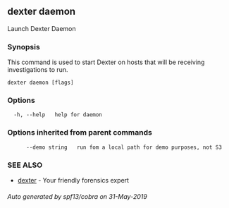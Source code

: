 ## dexter daemon

Launch Dexter Daemon

### Synopsis

This command is used to start Dexter on hosts that will be
receiving investigations to run.


```
dexter daemon [flags]
```

### Options

```
  -h, --help   help for daemon
```

### Options inherited from parent commands

```
      --demo string   run fom a local path for demo purposes, not S3
```

### SEE ALSO

* [dexter](dexter.md)	 - Your friendly forensics expert

###### Auto generated by spf13/cobra on 31-May-2019
